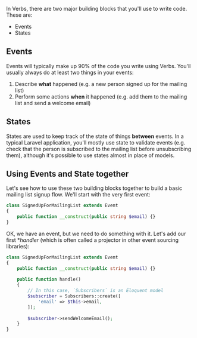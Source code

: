 In Verbs, there are two major building blocks that you'll use to write code. These are:

- Events
- States

## Events

Events will typically make up 90% of the code you write using Verbs. You'll usually
always do at least two things in your events:

1. Describe **what** happened (e.g. a new person signed up for the mailing list)
2. Perform some actions **when** it happened (e.g. add them to the mailing list and send a welcome email)

## States

States are used to keep track of the state of things **between** events. In a typical Laravel 
application, you'll mostly use state to validate events (e.g. check that the person is
subscribed to the mailing list before unsubscribing them), although it's possible to use
states almost in place of models.

## Using Events and State together

Let's see how to use these two building blocks together to build a basic mailing list
signup flow. We'll start with the very first event:

```php
class SignedUpForMailingList extends Event
{
    public function __construct(public string $email) {}
}
```

OK, we have an event, but we need to do something with it. Let's add our first **handler*
(which is often called a projector in other event sourcing libraries):

```php
class SignedUpForMailingList extends Event
{
    public function __construct(public string $email) {}
    
    public function handle()
    {
        // In this case, `Subscribers` is an Eloquent model
        $subscriber = Subscribers::create([
            'email' => $this->email,
        ]);
        
        $subscriber->sendWelcomeEmail();
    }
}
```
